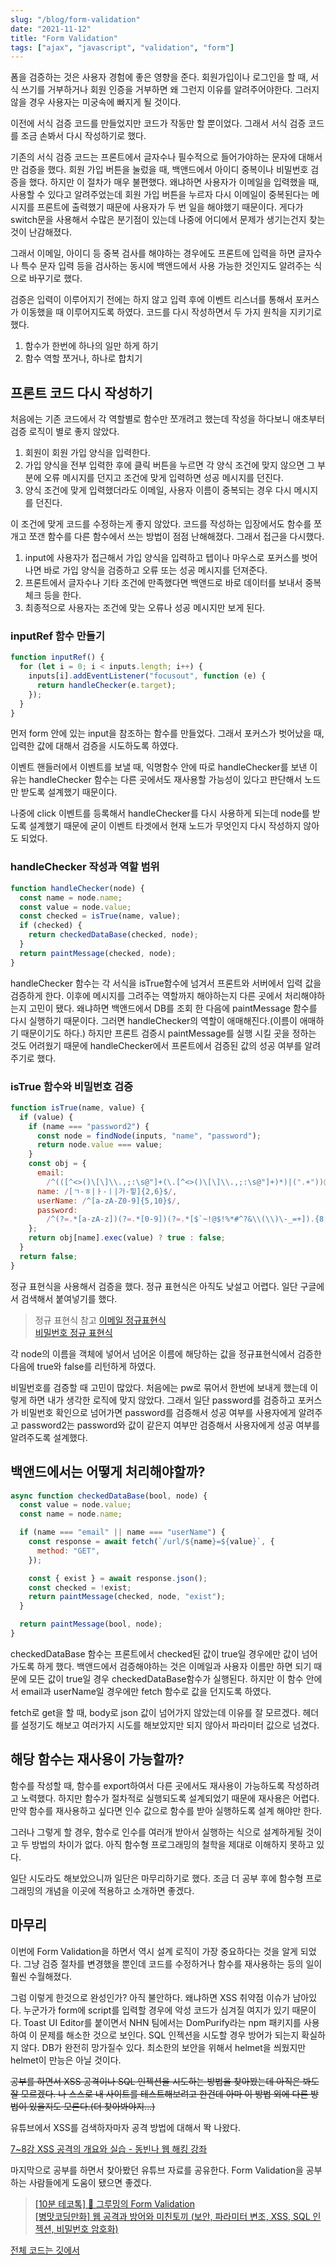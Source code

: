 ```yaml
---
slug: "/blog/form-validation"
date: "2021-11-12"
title: "Form Validation"
tags: ["ajax", "javascript", "validation", "form"]
---
```


폼을 검증하는 것은 사용자 경험에 좋은 영향을 준다. 회원가입이나 로그인을 할 때, 서식 쓰기를 거부하거나 회원 인증을 거부하면 왜 그런지 이유를 알려주어야한다. 그러지 않을 경우 사용자는 미궁속에 빠지게 될 것이다.

이전에 서식 검증 코드를 만들었지만 코드가 작동만 할 뿐이었다. 그래서 서식 검증 코드를 조금 손봐서 다시 작성하기로 했다.

기존의 서식 검증 코드는 프론트에서 글자수나 필수적으로 들어가야하는 문자에 대해서만 검증을 했다. 회원 가입 버튼을 눌렀을 때, 백앤드에서 아이디 중복이나 비밀번호 검증을 했다. 하지만 이 절차가 매우 불편했다. 왜냐하면 사용자가 이메일을 입력했을 때, 사용할 수 있다고 알려주었는데 회원 가입 버튼을 누르자 다시 이메일이 중복된다는 메시지를 프론트에 출력했기 때문에 사용자가 두 번 일을 해야했기 때문이다. 게다가 switch문을 사용해서 수많은 분기점이 있는데 나중에 어디에서 문제가 생기는건지 찾는것이 난감해졌다.

그래서 이메일, 아이디 등 중복 검사를 해야하는 경우에도 프론트에 입력을 하면 글자수나 특수 문자 입력 등을 검사하는 동시에 백앤드에서 사용 가능한 것인지도 알려주는 식으로 바꾸기로 했다.

검증은 입력이 이루어지기 전에는 하지 않고 입력 후에 이벤트 리스너를 통해서 포커스가 이동했을 때 이루어지도록 하였다. 코드를 다시 작성하면서 두 가지 원칙을 지키기로 했다.

1. 함수가 한번에 하나의 일만 하게 하기
2. 함수 역할 쪼거나, 하나로 합치기

## 프론트 코드 다시 작성하기

처음에는 기존 코드에서 각 역할별로 함수만 쪼개려고 했는데 작성을 하다보니 애초부터 검증 로직이 별로 좋지 않았다.

1. 회원이 회원 가입 양식을 입력한다.
2. 가입 양식을 전부 입력한 후에 클릭 버튼을 누르면 각 양식 조건에 맞지 않으면 그 부분에 오류 메시지를 던지고 조건에 맞게 입력하면 성공 메시지를 던진다.
3. 양식 조건에 맞게 입력했더라도 이메일, 사용자 이름이 중복되는 경우 다시 메시지를 던진다.

이 조건에 맞게 코드를 수정하는게 좋지 않았다. 코드를 작성하는 입장에서도 함수를 쪼개고 쪼갠 함수를 다른 함수에서 쓰는 방법이 점점 난해해졌다. 그래서 접근을 다시했다.

1. input에 사용자가 접근해서 가입 양식을 입력하고 텝이나 마우스로 포커스를 벗어나면 바로 가입 양식을 검증하고 오류 또는 성공 메시지를 던져준다.
2. 프론트에서 글자수나 기타 조건에 만족했다면 백앤드로 바로 데이터를 보내서 중복 체크 등을 한다.
3. 최종적으로 사용자는 조건에 맞는 오류나 성공 메시지만 보게 된다.

### inputRef 함수 만들기

```javascript
function inputRef() {
  for (let i = 0; i < inputs.length; i++) {
    inputs[i].addEventListener("focusout", function (e) {
      return handleChecker(e.target);
    });
  }
}
```

먼저 form 안에 있는 input을 참조하는 함수를 만들었다. 그래서 포커스가 벗어났을 때, 입력한 값에 대해서 검증을 시도하도록 하였다.

이벤트 핸들러에서 이벤트를 보낼 때, 익명함수 안에 따로 handleChecker를 보낸 이유는 handleChecker 함수는 다른 곳에서도 재사용할 가능성이 있다고 판단해서 노드만 받도록 설계했기 때문이다.

나중에 click 이벤트를 등록해서 handleChecker를 다시 사용하게 되는데 node를 받도록 설계했기 때문에 굳이 이벤트 타겟에서 현재 노드가 무엇인지 다시 작성하지 않아도 되었다.

### handleChecker 작성과 역할 범위

```javascript
function handleChecker(node) {
  const name = node.name;
  const value = node.value;
  const checked = isTrue(name, value);
  if (checked) {
    return checkedDataBase(checked, node);
  }
  return paintMessage(checked, node);
}
```

handleChecker 함수는 각 서식을 isTrue함수에 넘겨서 프론트와 서버에서 입력 값을 검증하게 한다. 이후에 메시지를 그려주는 역할까지 해야하는지 다른 곳에서 처리해야하는지 고민이 됐다. 왜냐하면 백앤드에서 DB를 조회 한 다음에 paintMessage 함수를 다시 실행하기 때문이다. 그러면 handleChecker의 역할이 애매해진다.(이름이 애매하기 때문이기도 하다.) 하지만 프론트 검증시 paintMessage를 실행 시킬 곳을 정하는 것도 어려웠기 때문에 handleChecker에서 프론트에서 검증된 값의 성공 여부를 알려주기로 했다.

### isTrue 함수와 비밀번호 검증

```javascript
function isTrue(name, value) {
  if (value) {
    if (name === "password2") {
      const node = findNode(inputs, "name", "password");
      return node.value === value;
    }
    const obj = {
      email:
        /^(([^<>()\[\]\\.,;:\s@"]+(\.[^<>()\[\]\\.,;:\s@"]+)*)|(".+"))@((\[[0-9]{1,3}\.[0-9]{1,3}\.[0-9]{1,3}\.[0-9]{1,3}])|(([a-zA-Z\-0-9]+\.)+[a-zA-Z]{2,}))$/,
      name: /[ㄱ-ㅎ|ㅏ-ㅣ|가-힣]{2,6}$/,
      userName: /^[a-zA-Z0-9]{5,10}$/,
      password:
        /^(?=.*[a-zA-z])(?=.*[0-9])(?=.*[$`~!@$!%*#^?&\\(\\)\-_=+]).{8,}$/,
    };
    return obj[name].exec(value) ? true : false;
  }
  return false;
}
```

정규 표현식을 사용해서 검증을 했다. 정규 표현식은 아직도 낮설고 어렵다. 일단 구글에서 검색해서 붙여넣기를 했다.

> 정규 표현식 참고
> [이메일 정규표현식](https://webisfree.com/2016-05-12/%EC%9D%B4%EB%A9%94%EC%9D%BC-%EC%A3%BC%EC%86%8C-%EA%B2%80%EC%A6%9D-%EC%8A%A4%ED%81%AC%EB%A6%BD%ED%8A%B8-%EC%A0%95%EA%B7%9C%ED%91%9C%ED%98%84%EC%8B%9D)  
> [비밀번호 정규 표현식](https://beagle-dev.tistory.com/114)

각 node의 이름을 객체에 넣어서 넘어온 이름에 해당하는 값을 정규표현식에서 검증한 다음에 true와 false를 리턴하게 하였다.

비밀번호를 검증할 때 고민이 많았다. 처음에는 pw로 묶어서 한번에 보내게 했는데 이렇게 하면 내가 생각한 로직에 맞지 않았다. 그래서 일단 password를 검증하고 포커스가 비밀번호 확인으로 넘어가면 password를 검증해서 성공 여부를 사용자에게 알려주고 password2는 password와 값이 같은지 여부만 검증해서 사용자에게 성공 여부를 알려주도록 설계했다.

## 백앤드에서는 어떻게 처리해야할까?

```javascript
async function checkedDataBase(bool, node) {
  const value = node.value;
  const name = node.name;

  if (name === "email" || name === "userName") {
    const response = await fetch(`/url/${name}=${value}`, {
      method: "GET",
    });

    const { exist } = await response.json();
    const checked = !exist;
    return paintMessage(checked, node, "exist");
  }

  return paintMessage(bool, node);
}
```

checkedDataBase 함수는 프론트에서 checked된 값이 true일 경우에만 값이 넘어가도록 하게 했다. 백앤드에서 검증해야하는 것은 이메일과 사용자 이름만 하면 되기 때문에 모든 값이 true일 경우 checkedDataBase함수가 실행된다. 하지만 이 함수 안에서 email과 userName일 경우에만 fetch 함수로 값을 던지도록 하였다.

fetch로 get을 할 때, body로 json 값이 넘어가지 않았는데 이유를 잘 모르겠다. 헤더를 설정기도 해보고 여러가지 시도를 해보았지만 되지 않아서 파라미터 값으로 넘겼다.

## 해당 함수는 재사용이 가능할까?

함수를 작성할 때, 함수를 export하여서 다른 곳에서도 재사용이 가능하도록 작성하려고 노력했다. 하지만 함수가 절차적로 실행되도록 설계되었기 때문에 재사용은 어렵다. 만약 함수를 재사용하고 싶다면 인수 값으로 함수를 받아 실행하도록 설계 해야만 한다.

그러나 그렇게 할 경우, 함수로 인수를 여러개 받아서 실행하는 식으로 설계하게될 것이고 두 방법의 차이가 없다. 아직 함수형 프로그래밍의 철학을 제대로 이해하지 못하고 있다.

일단 시도라도 해보았으니까 일단은 마무리하기로 했다. 조금 더 공부 후에 함수형 프로그래밍의 개념을 이곳에 적용하고 소개하면 좋겠다.

## 마무리

이번에 Form Validation을 하면서 역시 설계 로직이 가장 중요하다는 것을 알게 되었다. 그냥 검증 절차를 변경했을 뿐인데 코드를 수정하거나 함수를 재사용하는 등의 일이 훨씬 수월해졌다.

그럼 이렇게 한것으로 완성인가? 아직 불안하다. 왜냐하면 XSS 취약점 이슈가 남아있다. 누군가가 form에 script를 입력할 경우에 악성 코드가 심겨질 여지가 있기 때문이다. Toast UI Editor를 붙이면서 NHN 팀에서는 DomPurify라는 npm 패키지를 사용하여 이 문제를 해소한 것으로 보인다. SQL 인젝션을 시도할 경우 방어가 되는지 확실하지 않다. DB가 완전히 망가질수 있다. 최소한의 보안을 위해서 helmet을 씌웠지만 helmet이 만능은 아닐 것이다.

~~공부를 하면서 XSS 공격이나 SQL 인젝션을 시도하는 방법을 찾아봤는데 아직은 봐도 잘 모르겠다. 나 스스로 내 사이트를 테스트해보려고 한건데 아마 이 방법 외에 다른 방법이 있을지도 모른다.(더 찾아봐야지...)~~

유튜브에서 XSS를 검색하자마자 공격 방법에 대해서 똭 나왔다.

[7~8강 XSS 공격의 개요와 실습 - 동빈나 웹 해킹 강좌](https://youtube.com/playlist?list=PLRx0vPvlEmdDQxb41uc1G4ecjV-hklFDM)

마지막으로 공부를 하면서 찾아봤던 유튜브 자료를 공유한다. Form Validation을 공부하는 사람들에게 도움이 됐으면 좋겠다.

> [[10분 테코톡] 🍎 그루밍의 Form Validation](https://www.youtube.com/watch?v=Z2YJvBw3pPI)  
> [[병맛코딩만화] 웹 공격과 방어와 미친토끼 (보안, 파라미터 변조, XSS, SQL 인젝션, 비밀번호 암호화)](https://www.youtube.com/watch?v=dHcjwTvrxTk)

[전체 코드는 깃에서](https://github.com/movie42/tubeClone/blob/main/src/assets/js/validation.js)
